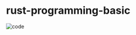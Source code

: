 # rust-programming-basic
![code](https://user-images.githubusercontent.com/49743288/200208192-c37640a8-33a5-47c3-a40c-c8e3e2a578f4.png)
